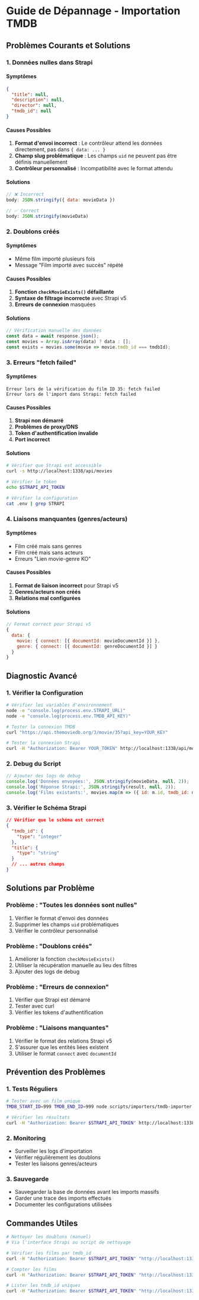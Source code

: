 # Guide de Dépannage - Importation TMDB

## Problèmes Courants et Solutions

### 1. Données nulles dans Strapi

#### Symptômes
```json
{
  "title": null,
  "description": null,
  "director": null,
  "tmdb_id": null
}
```

#### Causes Possibles
1. **Format d'envoi incorrect** : Le contrôleur attend les données directement, pas dans `{ data: ... }`
2. **Champ slug problématique** : Les champs `uid` ne peuvent pas être définis manuellement
3. **Contrôleur personnalisé** : Incompatibilité avec le format attendu

#### Solutions
```javascript
// ❌ Incorrect
body: JSON.stringify({ data: movieData })

// ✅ Correct
body: JSON.stringify(movieData)
```

### 2. Doublons créés

#### Symptômes
- Même film importé plusieurs fois
- Message "Film importé avec succès" répété

#### Causes Possibles
1. **Fonction `checkMovieExists()` défaillante**
2. **Syntaxe de filtrage incorrecte** avec Strapi v5
3. **Erreurs de connexion** masquées

#### Solutions
```javascript
// Vérification manuelle des données
const data = await response.json();
const movies = Array.isArray(data) ? data : [];
const exists = movies.some(movie => movie.tmdb_id === tmdbId);
```

### 3. Erreurs "fetch failed"

#### Symptômes
```
Erreur lors de la vérification du film ID 35: fetch failed
Erreur lors de l'import dans Strapi: fetch failed
```

#### Causes Possibles
1. **Strapi non démarré**
2. **Problèmes de proxy/DNS**
3. **Token d'authentification invalide**
4. **Port incorrect**

#### Solutions
```bash
# Vérifier que Strapi est accessible
curl -s http://localhost:1338/api/movies

# Vérifier le token
echo $STRAPI_API_TOKEN

# Vérifier la configuration
cat .env | grep STRAPI
```

### 4. Liaisons manquantes (genres/acteurs)

#### Symptômes
- Film créé mais sans genres
- Film créé mais sans acteurs
- Erreurs "Lien movie-genre KO"

#### Causes Possibles
1. **Format de liaison incorrect** pour Strapi v5
2. **Genres/acteurs non créés**
3. **Relations mal configurées**

#### Solutions
```javascript
// Format correct pour Strapi v5
{
  data: {
    movie: { connect: [{ documentId: movieDocumentId }] },
    genre: { connect: [{ documentId: genreDocumentId }] }
  }
}
```

## Diagnostic Avancé

### 1. Vérifier la Configuration

```bash
# Vérifier les variables d'environnement
node -e "console.log(process.env.STRAPI_URL)"
node -e "console.log(process.env.TMDB_API_KEY)"

# Tester la connexion TMDB
curl "https://api.themoviedb.org/3/movie/35?api_key=YOUR_KEY"

# Tester la connexion Strapi
curl -H "Authorization: Bearer YOUR_TOKEN" http://localhost:1338/api/movies
```

### 2. Debug du Script

```javascript
// Ajouter des logs de debug
console.log('Données envoyées:', JSON.stringify(movieData, null, 2));
console.log('Réponse Strapi:', JSON.stringify(result, null, 2));
console.log('Films existants:', movies.map(m => ({ id: m.id, tmdb_id: m.tmdb_id })));
```

### 3. Vérifier le Schéma Strapi

```json
// Vérifier que le schéma est correct
{
  "tmdb_id": {
    "type": "integer"
  },
  "title": {
    "type": "string"
  }
  // ... autres champs
}
```

## Solutions par Problème

### Problème : "Toutes les données sont nulles"

1. Vérifier le format d'envoi des données
2. Supprimer les champs `uid` problématiques
3. Vérifier le contrôleur personnalisé

### Problème : "Doublons créés"

1. Améliorer la fonction `checkMovieExists()`
2. Utiliser la récupération manuelle au lieu des filtres
3. Ajouter des logs de debug

### Problème : "Erreurs de connexion"

1. Vérifier que Strapi est démarré
2. Tester avec curl
3. Vérifier les tokens d'authentification

### Problème : "Liaisons manquantes"

1. Vérifier le format des relations Strapi v5
2. S'assurer que les entités liées existent
3. Utiliser le format `connect` avec `documentId`

## Prévention des Problèmes

### 1. Tests Réguliers
```bash
# Tester avec un film unique
TMDB_START_ID=999 TMDB_END_ID=999 node scripts/importers/tmdb-importer.mjs

# Vérifier les résultats
curl -H "Authorization: Bearer $STRAPI_API_TOKEN" http://localhost:1338/api/movies | jq '.[] | select(.tmdb_id == 999)'
```

### 2. Monitoring
- Surveiller les logs d'importation
- Vérifier régulièrement les doublons
- Tester les liaisons genres/acteurs

### 3. Sauvegarde
- Sauvegarder la base de données avant les imports massifs
- Garder une trace des imports effectués
- Documenter les configurations utilisées

## Commandes Utiles

```bash
# Nettoyer les doublons (manuel)
# Via l'interface Strapi ou script de nettoyage

# Vérifier les films par tmdb_id
curl -H "Authorization: Bearer $STRAPI_API_TOKEN" "http://localhost:1338/api/movies" | jq '.[] | select(.tmdb_id == 35)'

# Compter les films
curl -H "Authorization: Bearer $STRAPI_API_TOKEN" "http://localhost:1338/api/movies" | jq 'length'

# Lister les tmdb_id uniques
curl -H "Authorization: Bearer $STRAPI_API_TOKEN" "http://localhost:1338/api/movies" | jq '[.[] | .tmdb_id] | unique'
```
